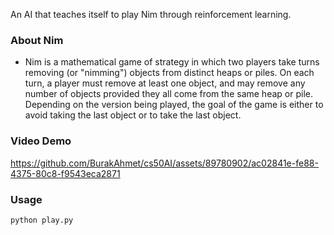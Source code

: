 An AI that teaches itself to play Nim through reinforcement learning.

### About Nim
  - Nim is a mathematical game of strategy in which two players take turns removing (or "nimming") objects from distinct heaps or piles.
    On each turn, a player must remove at least one object, and may remove any number of objects provided they all come from the same heap or pile.
    Depending on the version being played, the goal of the game is either to avoid taking the last object or to take the last object.

### Video Demo
  https://github.com/BurakAhmet/cs50AI/assets/89780902/ac02841e-fe88-4375-80c8-f9543eca2871




### Usage
    python play.py  

